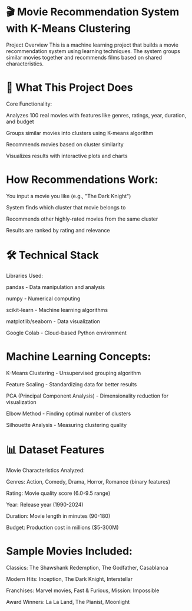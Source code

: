 # 🎬 Movie Recommendation System with K-Means Clustering
Project Overview
This is a  machine learning project that builds a movie recommendation system using learning techniques. The system groups similar movies together and recommends films based on shared characteristics.

# 🎯 What This Project Does
Core Functionality:

Analyzes 100 real movies with features like genres, ratings, year, duration, and budget

Groups similar movies into clusters using K-means algorithm

Recommends movies based on cluster similarity

Visualizes results with interactive plots and charts

# How Recommendations Work:

You input a movie you like (e.g., "The Dark Knight")

System finds which cluster that movie belongs to

Recommends other highly-rated movies from the same cluster

Results are ranked by rating and relevance


# 🛠️ Technical Stack
Libraries Used:

pandas - Data manipulation and analysis

numpy - Numerical computing

scikit-learn - Machine learning algorithms

matplotlib/seaborn - Data visualization

Google Colab - Cloud-based Python environment

# Machine Learning Concepts:

K-Means Clustering - Unsupervised grouping algorithm

Feature Scaling - Standardizing data for better results

PCA (Principal Component Analysis) - Dimensionality reduction for visualization

Elbow Method - Finding optimal number of clusters

Silhouette Analysis - Measuring clustering quality


# 📊 Dataset Features
Movie Characteristics Analyzed:

Genres: Action, Comedy, Drama, Horror, Romance (binary features)

Rating: Movie quality score (6.0-9.5 range)

Year: Release year (1990-2024)

Duration: Movie length in minutes (90-180)

Budget: Production cost in millions ($5-300M)

# Sample Movies Included:

Classics: The Shawshank Redemption, The Godfather, Casablanca

Modern Hits: Inception, The Dark Knight, Interstellar

Franchises: Marvel movies, Fast & Furious, Mission: Impossible

Award Winners: La La Land, The Pianist, Moonlight

